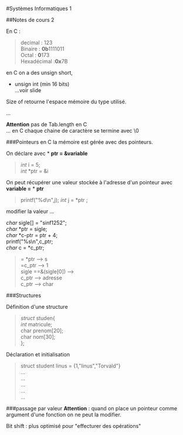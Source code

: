 #Systèmes Informatiques 1

##Notes de cours 2

En C : 
>decimal : 123  
>Binaire : **0b**1111011  
>Octal : **0**173   
>Hexadécimal :**0x**7B  

en C on a des unsign short,  
* unsign int (min 16 bits)  
...voir slide   

Size of retourne l'espace mémoire du type utilisé.  

...

**Attention** pas de Tab.length en C   
...
en C chaque chaine de caractère se termine avec \0  


###Pointeurs 
en C la mémoire est gérée avec des pointeurs.  

On déclare avec * **ptr = &variable**
>*int* i = 5;  
>*int* *ptr = &i

On peut récupérer une valeur stockée à l'adresse d'un pointeur avec **variable =** * **ptr**
>printf("%d\n",j);
>*int* j = *ptr ;  

modifier la valeur 
 ...

*char* sigle[] = "sinf1252";  
*char* *ptr = sigle;  
*char* *c-ptr = ptr + 4;  
printf("%s\n",c_ptr;  
*char* c = *c_ptr;  
> = *ptr  --> s   
> =c_ptr --> 1   
> sigle ==&(sigle[0]) -->   
>c_ptr --> adresse  
>c_ptr --> char   

###Structures

Définition d'une structure
>*struct* studen{  
>*int* matricule;  
>char prenom[20];  
>char nom[30];  
>};  


Déclaration et initialisation
>struct student linus = {1,"linus","Torvald"}   
>...   
>...   
>...   
>...   
>...   

###passage par valeur
**Attention** : quand on place un pointeur comme argument d'une fonction on ne peut la modifier.

Bit shift : plus optimisé pour "effecturer des opérations"


 




